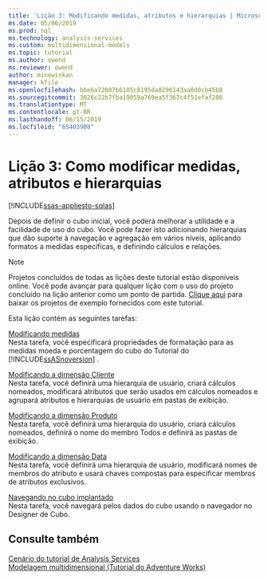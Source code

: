 ```yaml
---
title: 'Lição 3: Modificando medidas, atributos e hierarquias | Microsoft Docs'
ms.date: 05/06/2019
ms.prod: sql
ms.technology: analysis-services
ms.custom: multidimensional-models
ms.topic: tutorial
ms.author: owend
ms.reviewer: owend
author: minewiskan
manager: kfile
ms.openlocfilehash: bbe6a72087b6185c8195da8296143aa0d0cb45b8
ms.sourcegitcommit: 3026c22b7fba19059a769ea5f367c4f51efaf286
ms.translationtype: MT
ms.contentlocale: pt-BR
ms.lasthandoff: 06/15/2019
ms.locfileid: "65403908"
---
```

# <a name="lesson-3-modifying-measures-attributes-and-hierarchies"></a>Lição 3: Como modificar medidas, atributos e hierarquias
[!INCLUDE[ssas-appliesto-sqlas](../../includes/ssas-appliesto-sqlas.md)]

Depois de definir o cubo inicial, você poderá melhorar a utilidade e a facilidade de uso do cubo. Você pode fazer isto adicionando hierarquias que dão suporte à navegação e agregação em vários níveis, aplicando formatos a medidas específicas, e definindo cálculos e relações.  
  
> [!NOTE]  
> Projetos concluídos de todas as lições deste tutorial estão disponíveis online. Você pode avançar para qualquer lição com o uso do projeto concluído na lição anterior como um ponto de partida. [Clique aqui](http://go.microsoft.com/fwlink/?LinkID=221866) para baixar os projetos de exemplo fornecidos com este tutorial.  
  
Esta lição contém as seguintes tarefas:  
  
[Modificando medidas](lesson-3-1-modifying-measures.md)  
Nesta tarefa, você especificará propriedades de formatação para as medidas moeda e porcentagem do cubo do Tutorial do [!INCLUDE[ssASnoversion](../../includes/ssasnoversion-md.md)] .  
  
[Modificando a dimensão Cliente](lesson-3-2-modifying-the-customer-dimension.md)  
Nesta tarefa, você definirá uma hierarquia de usuário, criará cálculos nomeados, modificará atributos que serão usados em cálculos nomeados e agrupará atributos e hierarquias de usuário em pastas de exibição.  
  
[Modificando a dimensão Produto](lesson-3-3-modifying-the-product-dimension.md)  
Nesta tarefa, você definirá uma hierarquia do usuário, criará cálculos nomeados, definirá o nome do membro Todos e definirá as pastas de exibição.  
  
[Modificando a dimensão Data](lesson-3-4-modifying-the-date-dimension.md)  
Nesta tarefa, você definirá uma hierarquia de usuário, modificará nomes de membros do atributo e usará chaves compostas para especificar membros de atributos exclusivos.  
  
[Navegando no cubo implantado](lesson-3-5-browsing-the-deployed-cube.md)  
Nesta tarefa, você navegará pelos dados do cubo usando o navegador no Designer de Cubo.  
  
## <a name="see-also"></a>Consulte também  
[Cenário do tutorial de Analysis Services](analysis-services-tutorial-scenario.md)  
[Modelagem multidimensional &#40;Tutorial do Adventure Works&#41;](multidimensional-modeling-adventure-works-tutorial.md)  
  
  
  
